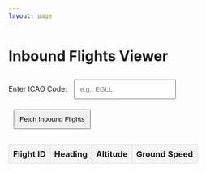 ```yaml
---
layout: page
---
```


<style>
table {
  width: 100%;
  border-collapse: collapse;
  margin-top: 20px;
}
th, td {
  border: 1px solid #ddd;
  padding: 8px;
  text-align: center;
}
th {
  background-color: #f4f4f4;
}
input, button {
  padding: 10px;
  margin: 10px;
}
button {
  cursor: pointer;
}
</style>

<h1>Inbound Flights Viewer</h1>
<label for="icaoCode">Enter ICAO Code:</label>
<input type="text" id="icaoCode" placeholder="e.g., EGLL">
<button id="fetchButton">Fetch Inbound Flights</button>

<table>
  <thead>
    <tr>
      <th>Flight ID</th>
      <th>Heading</th>
      <th>Altitude</th>
      <th>Ground Speed</th>
    </tr>
  </thead>
  <tbody id="flightsTableBody">
    <!-- Dynamic rows will go here -->
  </tbody>
</table>

<script>
const sessionId = "9bdfef34-f03b-4413-b8fa-c29949bb18f8"; // Replace with your session ID
const apiBaseUrl = "https://api.infiniteflight.com/public/v2";
const apiKey = "${{ secrets.IF_API_KEY }}"; // Replace with your API key

document.getElementById("fetchButton").addEventListener("click", async () => {
  const icaoCode = document.getElementById("icaoCode").value.trim().toUpperCase();
  if (!icaoCode) {
    alert("Please enter a valid ICAO code.");
    return;
  }

  try {
    const inboundResponse = await fetch(
      `${apiBaseUrl}/sessions/${sessionId}/airport/${icaoCode}/status`,
      { headers: { Authorization: `Bearer ${apiKey}` } }
    );

    if (!inboundResponse.ok) {
      throw new Error(`Failed to fetch airport status: ${inboundResponse.statusText}`);
    }

    const inboundData = await inboundResponse.json();
    const inboundFlights = inboundData.inboundFlights || [];

    const flightDetailsPromises = inboundFlights.map(async (flightId) => {
      const routeResponse = await fetch(
        `${apiBaseUrl}/sessions/${sessionId}/flights/${flightId}/route`,
        { headers: { Authorization: `Bearer ${apiKey}` } }
      );

      if (!routeResponse.ok) {
        console.error(`Failed to fetch route for flight ${flightId}: ${routeResponse.statusText}`);
        return null;
      }

      const routeData = await routeResponse.json();
      const lastRoutePoint = routeData.route[routeData.route.length - 1];
      return {
        flightId,
        heading: lastRoutePoint.heading || "N/A",
        altitude: lastRoutePoint.altitude || "N/A",
        groundSpeed: lastRoutePoint.groundSpeed || "N/A",
      };
    });

    const flightDetails = (await Promise.all(flightDetailsPromises)).filter(Boolean);
    updateTable(flightDetails);
  } catch (error) {
    console.error("Error:", error);
    alert("An error occurred while fetching flight data. Check the console for details.");
  }
});

function updateTable(flightDetails) {
  const tableBody = document.getElementById("flightsTableBody");
  tableBody.innerHTML = "";

  flightDetails.forEach((flight) => {
    const row = document.createElement("tr");
    row.innerHTML = `
      <td>${flight.flightId}</td>
      <td>${flight.heading}</td>
      <td>${flight.altitude} ft</td>
      <td>${flight.groundSpeed} kts</td>
    `;
    tableBody.appendChild(row);
  });
}
</script>